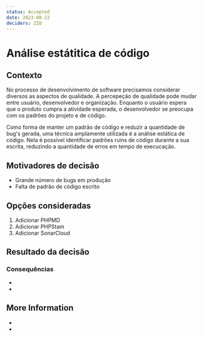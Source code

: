 ```yaml
---
status: Accepted
date: 2023-08-22
deciders: ZIO
---
```


# Análise estátitica de código

## Contexto

No processo de desenvolvimento de software precisamos considerar diversos as aspectos de qualidade. A percepeção de qualidade pode mudar entre
usuário, desenvolvedor e organização. Enquanto o usuário espera que o produto cumpra a atividade esperada, o desenvolvedor se preocupa com os padrões
do projeto e de código.

Como forma de manter um padrão de código e reduzir a quantidade de bug's gerada, uma técnica amplamente utilizada é a análise estática de código. Nela é possível identificar padrões ruins de código
durante a sua escrita, reduzindo a quantidade de erros em tempo de execucação.


## Motivadores de decisão

* Grande número de bugs em produção
* Falta de padrão de código escrito

## Opções consideradas

1. Adicionar PHPMD
2. Adicionar PHPStam
3. Adicionar SonarCloud

## Resultado da decisão



### Consequências

*
*

## More Information

*
*


